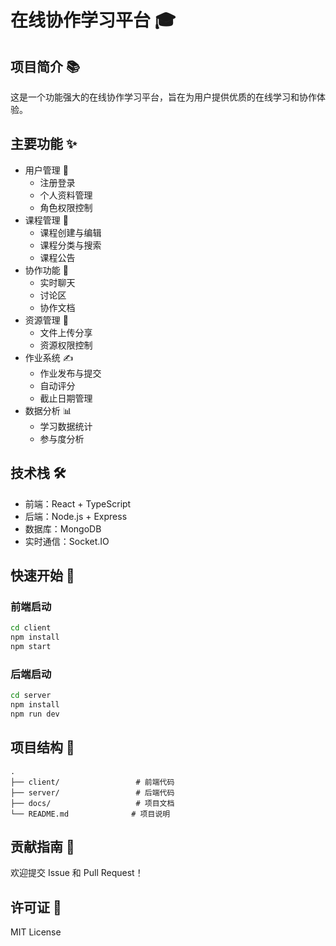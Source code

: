 # 在线协作学习平台 🎓

## 项目简介 📚
这是一个功能强大的在线协作学习平台，旨在为用户提供优质的在线学习和协作体验。

## 主要功能 ✨
- 用户管理 👥
  - 注册登录
  - 个人资料管理
  - 角色权限控制
- 课程管理 📖
  - 课程创建与编辑
  - 课程分类与搜索
  - 课程公告
- 协作功能 🤝
  - 实时聊天
  - 讨论区
  - 协作文档
- 资源管理 📁
  - 文件上传分享
  - 资源权限控制
- 作业系统 ✍️
  - 作业发布与提交
  - 自动评分
  - 截止日期管理
- 数据分析 📊
  - 学习数据统计
  - 参与度分析

## 技术栈 🛠
- 前端：React + TypeScript
- 后端：Node.js + Express
- 数据库：MongoDB
- 实时通信：Socket.IO

## 快速开始 🚀

### 前端启动
```bash
cd client
npm install
npm start
```

### 后端启动
```bash
cd server
npm install
npm run dev
```

## 项目结构 📂
```
.
├── client/                 # 前端代码
├── server/                 # 后端代码
├── docs/                   # 项目文档
└── README.md              # 项目说明
```

## 贡献指南 🤝
欢迎提交 Issue 和 Pull Request！

## 许可证 📄
MIT License 